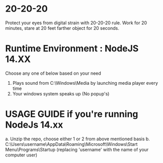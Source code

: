 # 20-20-20
Protect your eyes from digital strain with 20-20-20 rule. Work for 20 minutes, stare at 20 feet farther object for 20 seconds. 

# Runtime Environment : NodeJS 14.XX

Choose any one of below based on your need
  1. Plays sound from C:\Windows\Media by launching media player every time
  2. Your windows system speaks up (No popup's)

# USAGE GUIDE if you're running NodeJs 14.xx
  a. Unzip the repo, choose either 1 or 2 from above mentioned basis
  b. C:\Users\username\AppData\Roaming\Microsoft\Windows\Start Menu\Programs\Startup (replacing 'username' with the name of your computer user)
